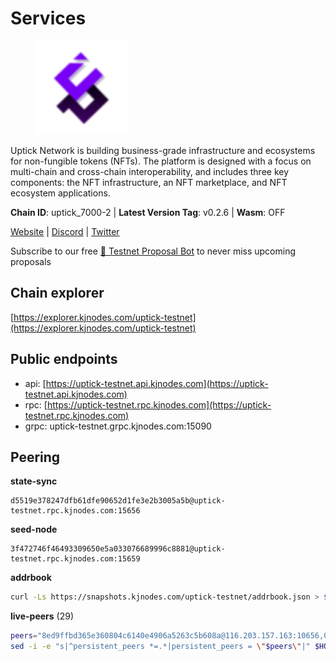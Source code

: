 # Services

<figure><img src="https://raw.githubusercontent.com/kj89/cosmos-images/main/logos/uptick.png" width="150" alt=""><figcaption></figcaption></figure>

Uptick Network is building business-grade infrastructure and  ecosystems for non-fungible tokens (NFTs). The platform is  designed with a focus on multi-chain and cross-chain interoperability,  and includes three key components: the NFT infrastructure, an NFT  marketplace, and NFT ecosystem applications.

**Chain ID**: uptick_7000-2 | **Latest Version Tag**: v0.2.6 | **Wasm**: OFF

[Website](https://uptick.network) | [Discord](https://discord.gg/UzeHS7fu5H) | [Twitter](https://twitter.com/uptickproject)



Subscribe to our free [🤖 Testnet Proposal Bot](https://t.me/kjnodes_testnet_proposal_bot) to never miss upcoming proposals


## Chain explorer
[https://explorer.kjnodes.com/uptick-testnet](https://explorer.kjnodes.com/uptick-testnet)

## Public endpoints

* api: [https://uptick-testnet.api.kjnodes.com](https://uptick-testnet.api.kjnodes.com)
* rpc: [https://uptick-testnet.rpc.kjnodes.com](https://uptick-testnet.rpc.kjnodes.com)
* grpc: uptick-testnet.grpc.kjnodes.com:15090

## Peering

**state-sync**

```text
d5519e378247dfb61dfe90652d1fe3e2b3005a5b@uptick-testnet.rpc.kjnodes.com:15656
```

**seed-node**

```text
3f472746f46493309650e5a033076689996c8881@uptick-testnet.rpc.kjnodes.com:15659
```

**addrbook**
```bash
curl -Ls https://snapshots.kjnodes.com/uptick-testnet/addrbook.json > $HOME/.uptickd/config/addrbook.json
```

**live-peers** (29)
```bash
peers="8ed9ffbd365e360804c6140e4906a5263c5b608a@116.203.157.163:10656,07df6fd3f41c4bda761931831439ab248eb3dae4@91.223.3.190:55056,b483acbcae7ccd1244f588144245e9d1124c3de5@88.99.56.200:26666,52cdb51fe8692dea11de23b8c97c9d947a6eb1c2@51.222.44.116:10656,af5262526a0800a29a0a7194e1488a9fa62d0005@195.3.223.208:26656,d8777278648d8fc93800692a8b96a7f104df4f9a@194.163.135.127:26656,e24bde7fe207160442fe6b93ee376a739def5757@51.222.248.153:26656,1c66685cbf5c8dc0a739eb57c896d35eb2eed17c@65.109.50.106:28656,7849e4320385434b0828a3e0206a3b69767393f6@65.109.91.227:26656,0148cb2bb6b646cb147b1651ad503fcf9abfc652@107.155.98.194:36656,f58fd7ff25183e7e0dc3c35e667641129a8bc2cd@144.76.27.79:26656,7a4f1c0baa2ff31c02163fb658c4eb8d119193c7@95.214.52.173:18656,0afb5ce897e69eec34fb32bf87f4a2f93f79e0b3@65.109.65.210:30656,8eaa8bc68e79a3c9b2037f4f675985cdbb1657e4@65.109.136.251:26656,7831b5c5cc90fa95ea99a0cea5d1ad07dfcc7b9c@185.245.183.187:26656,6a775f6034f64827a6220de07b1ad344284bbf51@194.163.155.84:46656,b9d3fe835ded0b93c39befad43fb3c4964ae740f@91.195.101.100:26656,be823fc2f0e81ac3003ec20eba05bd963c0f3aac@95.217.4.62:26656,878101ab9ad2402bfd700a3da58223778461c753@185.245.182.152:26656,a0ba1a2b6caf31706d10d0ac8a456160c35dc9a0@38.242.208.19:26656,a818920590d15226a206ec4c73b1c5c20c56a435@65.21.134.202:26666,174a57a0d4b914b5a9823a5f3f47ae4b06d9809e@65.108.206.118:60956,1bb6d67af0dd1d452e294e9df430d07bccefe502@185.215.167.241:26656,2298edffe9306e4d9370233c1d29dab567829095@144.91.78.28:26656,b98bb56a9b4130eff5d3c43302f5b10e14e1a7f2@185.97.203.238:26656,a3b3712dfd366c5c39f6a6b3265c88c4166da86a@161.97.93.245:26661,70c19420bb2d40c5a6c3466c69ead6e0877b9cc7@45.85.250.108:26656,d5519e378247dfb61dfe90652d1fe3e2b3005a5b@65.109.68.190:15656,9b7b2fb9d1416f9feadf5a58b29de0bc150d974d@65.109.89.5:30656"
sed -i -e "s|^persistent_peers *=.*|persistent_peers = \"$peers\"|" $HOME/.uptickd/config/config.toml
```
